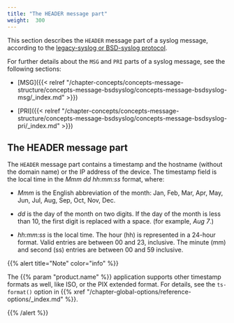 ```yaml
---
title: "The HEADER message part"
weight:  300
---
```

<!-- DISCLAIMER: This file is based on the syslog-ng Open Source Edition documentation https://github.com/balabit/syslog-ng-ose-guides/commit/2f4a52ee61d1ea9ad27cb4f3168b95408fddfdf2 and is used under the terms of The syslog-ng Open Source Edition Documentation License. The file has been modified by Axoflow. -->

This section describes the `HEADER` message part of a syslog message, according to the [legacy-syslog or BSD-syslog protocol](https://datatracker.ietf.org/doc/rfc3164/).

For further details about the `MSG` and `PRI` parts of a syslog message, see the following sections:

  - [MSG]({{< relref "/chapter-concepts/concepts-message-structure/concepts-message-bsdsyslog/concepts-message-bsdsyslog-msg/_index.md" >}})

  - [PRI]({{< relref "/chapter-concepts/concepts-message-structure/concepts-message-bsdsyslog/concepts-message-bsdsyslog-pri/_index.md" >}})


## The HEADER message part

The `HEADER` message part contains a timestamp and the hostname (without the domain name) or the IP address of the device. The timestamp field is the local time in the *Mmm dd hh:mm:ss* format, where:

  - *Mmm* is the English abbreviation of the month: Jan, Feb, Mar, Apr, May, Jun, Jul, Aug, Sep, Oct, Nov, Dec.

  - *dd* is the day of the month on two digits. If the day of the month is less than 10, the first digit is replaced with a space. (for example, *Aug 7*.)

  - *hh:mm:ss* is the local time. The hour (hh) is represented in a 24-hour format. Valid entries are between 00 and 23, inclusive. The minute (mm) and second (ss) entries are between 00 and 59 inclusive.


{{% alert title="Note" color="info" %}}

The {{% param "product.name" %}} application supports other timestamp formats as well, like ISO, or the PIX extended format. For details, see the `ts-format()` option in {{% xref "/chapter-global-options/reference-options/_index.md" %}}.

{{% /alert %}}

